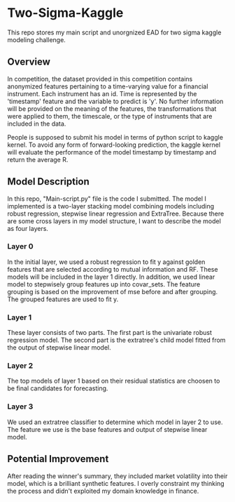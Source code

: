 # Two-Sigma-Kaggle

This repo stores my main script and unorgnized EAD for two sigma kaggle modeling challenge.

## Overview

In competition, the dataset provided in this competition contains anonymized features pertaining to a time-varying value for a financial instrument. Each instrument has an id. Time is represented by the 'timestamp' feature and the variable to predict is 'y'. No further information will be provided on the meaning of the features, the transformations that were applied to them, the timescale, or the type of instruments that are included in the data. 

People is supposed to submit his model in terms of python script to kaggle kernel. To avoid any form of forward-looking prediction, the kaggle kernel will evaluate the performance of the model timestamp by timestamp and return the average R. 

## Model Description

In this repo, "Main-script.py" file is the code I submitted. The model I implemented is a two-layer stacking model combining models including robust regression, stepwise linear regression and ExtraTree. Because there are some cross layers in my model structure, I want to describe the model as four layers.

### Layer 0
In the initial layer, we used a robust regression to fit y against golden features that are selected according to mutual information and RF. These models will be included in the layer 1 directly. In addition, we used linear model to stepwisely group features up into covar_sets. The feature grouping is based on the improvement of mse before and after grouping. The grouped features are used to fit y.

### Layer 1
These layer consists of two parts. The first part is the univariate robust regression model. The second part is the extratree's child model fitted from the output of stepwise linear model.

### Layer 2
The top models of layer 1 based on their residual statistics are choosen to be final candidates for forecasting.

### Layer 3
We used an extratree classifier to determine which model in layer 2 to use. The feature we use is the base features and output of stepwise linear model.

## Potential Improvement
After reading the winner's summary, they included market volatility into their model, which is a brilliant synthetic features. I overly constraint my thinking the process and didn't exploited my domain knowledge in finance. 
